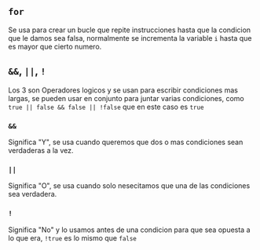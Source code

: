 ## `for`

Se usa para crear un bucle que repite instrucciones hasta que la condicion que le damos sea falsa,
normalmente se incrementa la variable `i` hasta que es mayor que cierto numero.

## `&&`, `||`, `!`

Los 3 son Operadores logicos y se usan para escribir condiciones mas largas,
se pueden usar en conjunto para juntar varias condiciones, como `true || false && false || !false` que en este caso es `true`
### `&&`
Significa "Y", se usa cuando queremos que dos o mas condiciones sean verdaderas a la vez.
### `||`
Significa "O", se usa cuando solo nesecitamos que una de las condiciones sea verdadera.
### `!`
Significa "No" y lo usamos antes de una condicion para que sea opuesta a lo que era, `!true` es lo mismo que `false`